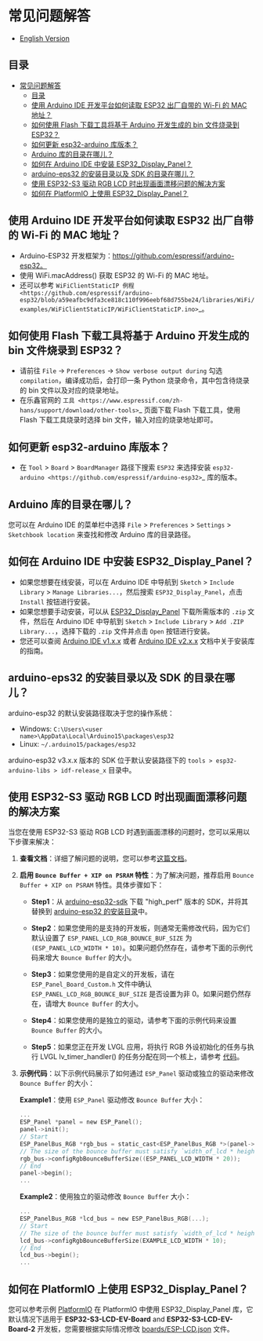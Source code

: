 # 常见问题解答

* [English Version](./FAQ.md)

## 目录

- [常见问题解答](#常见问题解答)
  - [目录](#目录)
  - [使用 Arduino IDE 开发平台如何读取 ESP32 出厂自带的 Wi-Fi 的 MAC 地址？](#使用Arduino-ide开发平台如何读取ESP32出厂自带的Wi-Fi的MAC地址)
  - [如何使用 Flash 下载工具将基于 Arduino 开发生成的 bin 文件烧录到 ESP32？](#如何使用Flash下载工具将基于Arduino开发生成的bin文件烧录到ESP32)
  - [如何更新 esp32-arduino 库版本？](#如何更新esp32-arduino库版本)
  - [Arduino 库的目录在哪儿？](#arduino-库的目录在哪儿)
  - [如何在 Arduino IDE 中安装 ESP32\_Display\_Panel？](#如何在-arduino-ide-中安装-esp32_display_panel)
  - [arduino-eps32 的安装目录以及 SDK 的目录在哪儿？](#arduino-eps32-的安装目录以及-sdk-的目录在哪儿)
  - [使用 ESP32-S3 驱动 RGB LCD 时出现画面漂移问题的解决方案](#使用-esp32-s3-驱动-rgb-lcd-时出现画面漂移问题的解决方案)
  - [如何在 PlatformIO 上使用 ESP32\_Display\_Panel？](#如何在-platformio-上使用-esp32_display_panel)
 
## 使用 Arduino IDE 开发平台如何读取 ESP32 出厂自带的 Wi-Fi 的 MAC 地址？

  - Arduino-ESP32 开发框架为：https://github.com/espressif/arduino-esp32。
  - 使用 WiFi.macAddress() 获取 ESP32 的 Wi-Fi 的 MAC 地址。
  - 还可以参考 `WiFiClientStaticIP 例程 <https://github.com/espressif/arduino-esp32/blob/a59eafbc9dfa3ce818c110f996eebf68d755be24/libraries/WiFi/examples/WiFiClientStaticIP/WiFiClientStaticIP.ino>`_。


## 如何使用 Flash 下载工具将基于 Arduino 开发生成的 bin 文件烧录到 ESP32？

  - 请前往 ``File`` -> ``Preferences`` -> ``Show verbose output during`` 勾选 ``compilation``，编译成功后，会打印一条 Python 烧录命令，其中包含待烧录的 bin 文件以及对应的烧录地址。
  - 在乐鑫官网的 `工具 <https://www.espressif.com/zh-hans/support/download/other-tools>`_ 页面下载 Flash 下载工具，使用 Flash 下载工具烧录时选择 bin 文件，输入对应的烧录地址即可。


## 如何更新 esp32-arduino 库版本？

  - 在 ``Tool`` > ``Board`` > ``BoardManager`` 路径下搜索 ``ESP32`` 来选择安装 `esp32-arduino <https://github.com/espressif/arduino-esp32>`_ 库的版本。

## Arduino 库的目录在哪儿？

您可以在 Arduino IDE 的菜单栏中选择 `File` > `Preferences` > `Settings` > `Sketchbook location` 来查找和修改 Arduino 库的目录路径。

## 如何在 Arduino IDE 中安装 ESP32_Display_Panel？

- 如果您想要在线安装，可以在 Arduino IDE 中导航到 `Sketch` > `Include Library` > `Manage Libraries...`，然后搜索 `ESP32_Display_Panel`，点击 `Install` 按钮进行安装。
- 如果您想要手动安装，可以从 [ESP32_Display_Panel](https://github.com/esp-arduino-libs/ESP32_Display_Panel) 下载所需版本的 `.zip` 文件，然后在 Arduino IDE 中导航到 `Sketch` > `Include Library` > `Add .ZIP Library...`，选择下载的 `.zip` 文件并点击 `Open` 按钮进行安装。
- 您还可以查阅 [Arduino IDE v1.x.x](https://docs.arduino.cc/software/ide-v1/tutorials/installing-libraries) 或者 [Arduino IDE v2.x.x](https://docs.arduino.cc/software/ide-v2/tutorials/ide-v2-installing-a-library) 文档中关于安装库的指南。

## arduino-eps32 的安装目录以及 SDK 的目录在哪儿？

arduino-esp32 的默认安装路径取决于您的操作系统：

- Windows: `C:\Users\<user name>\AppData\Local\Arduino15\packages\esp32`
- Linux: `~/.arduino15/packages/esp32`

arduino-esp32 v3.x.x 版本的 SDK 位于默认安装路径下的 `tools > esp32-arduino-libs > idf-release_x` 目录中。

## 使用 ESP32-S3 驱动 RGB LCD 时出现画面漂移问题的解决方案

当您在使用 ESP32-S3 驱动 RGB LCD 时遇到画面漂移的问题时，您可以采用以下步骤来解决：

1. **查看文档**：详细了解问题的说明，您可以参考[这篇文档](https://docs.espressif.com/projects/esp-faq/zh_CN/latest/software-framework/peripherals/lcd.html#esp32-s3-rgb-lcd)。

2. **启用 `Bounce Buffer + XIP on PSRAM` 特性**：为了解决问题，推荐启用 `Bounce Buffer + XIP on PSRAM` 特性。具体步骤如下：

   - **Step1**：从 [arduino-esp32-sdk](https://github.com/esp-arduino-libs/arduino-esp32-sdk) 下载 "high_perf" 版本的 SDK，并将其替换到 [arduino-esp32 的安装目录](#arduino-eps32-的安装目录以及-sdk-的目录在哪儿)中。

   - **Step2**：如果您使用的是支持的开发板，则通常无需修改代码，因为它们默认设置了 `ESP_PANEL_LCD_RGB_BOUNCE_BUF_SIZE` 为 `(ESP_PANEL_LCD_WIDTH * 10)`。如果问题仍然存在，请参考下面的示例代码来增大 `Bounce Buffer` 的大小。

   - **Step3**：如果您使用的是自定义的开发板，请在 `ESP_Panel_Board_Custom.h` 文件中确认 `ESP_PANEL_LCD_RGB_BOUNCE_BUF_SIZE` 是否设置为非 0。如果问题仍然存在，请增大 `Bounce Buffer` 的大小。

   - **Step4**：如果您使用的是独立的驱动，请参考下面的示例代码来设置 `Bounce Buffer` 的大小。

   - **Step5**：如果您正在开发 LVGL 应用，将执行 RGB 外设初始化的任务与执行 LVGL lv_timer_handler() 的任务分配在同一个核上，请参考 [代码](../examples/LVGL/v8/Porting/lvgl_port_v8.h#L53)。

3. **示例代码**：以下示例代码展示了如何通过 `ESP_Panel` 驱动或独立的驱动来修改 `Bounce Buffer` 的大小：

   **Example1**：使用 `ESP_Panel` 驱动修改 `Bounce Buffer` 大小：

    ```c
    ...
    ESP_Panel *panel = new ESP_Panel();
    panel->init();
    // Start
    ESP_PanelBus_RGB *rgb_bus = static_cast<ESP_PanelBus_RGB *>(panel->getLcd()->getBus());
    // The size of the bounce buffer must satisfy `width_of_lcd * height_of_lcd = size_of_buffer * N`, where N is an even number.
    rgb_bus->configRgbBounceBufferSize((ESP_PANEL_LCD_WIDTH * 20));
    // End
    panel->begin();
    ...
    ```

   **Example2**：使用独立的驱动修改 `Bounce Buffer` 大小：

    ```c
    ...
    ESP_PanelBus_RGB *lcd_bus = new ESP_PanelBus_RGB(...);
    // Start
    // The size of the bounce buffer must satisfy `width_of_lcd * height_of_lcd = size_of_buffer * N`, where N is an even number.
    lcd_bus->configRgbBounceBufferSize(EXAMPLE_LCD_WIDTH * 10);
    // End
    lcd_bus->begin();
    ...
    ```

## 如何在 PlatformIO 上使用 ESP32_Display_Panel？

您可以参考示例 [PlatformIO](../examples/PlatformIO/) 在 PlatformIO 中使用 ESP32_Display_Panel 库，它默认情况下适用于 **ESP32-S3-LCD-EV-Board** and **ESP32-S3-LCD-EV-Board-2** 开发板，您需要根据实际情况修改 [boards/ESP-LCD.json](../examples/PlatformIO/boards/ESP-LCD.json) 文件。
